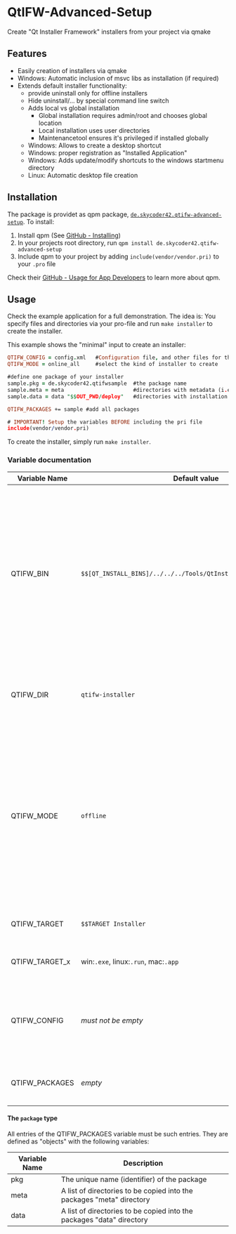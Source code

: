 # QtIFW-Advanced-Setup
Create "Qt Installer Framework" installers from your project via qmake

## Features
- Easily creation of installers via qmake
- Windows: Automatic inclusion of msvc libs as installation (if required)
- Extends default installer functionality:
	- provide uninstall only for offline installers
	- Hide uninstall/... by special command line switch
	- Adds local vs global installation
		- Global installation requires admin/root and chooses global location
		- Local installation uses user directories
		- Maintenancetool ensures it's privileged if installed globally
	- Windows: Allows to create a desktop shortcut
	- Windows: proper registration as "Installed Application"
	- Windows: Adds update/modify shortcuts to the windows startmenu directory
	- Linux: Automatic desktop file creation

## Installation
The package is providet as qpm package, [`de.skycoder42.qtifw-advanced-setup`](https://www.qpm.io/packages/de.skycoder42.qtifw-advanced-setup/index.html). To install:

1. Install qpm (See [GitHub - Installing](https://github.com/Cutehacks/qpm/blob/master/README.md#installing))
2. In your projects root directory, run `qpm install de.skycoder42.qtifw-advanced-setup`
3. Include qpm to your project by adding `include(vendor/vendor.pri)` to your `.pro` file

Check their [GitHub - Usage for App Developers](https://github.com/Cutehacks/qpm/blob/master/README.md#usage-for-app-developers) to learn more about qpm.

## Usage
Check the example application for a full demonstration. The idea is: You specify files and directories via your pro-file and run `make installer` to create the installer.

This example shows the "minimal" input to create an installer:
```.pro
QTIFW_CONFIG = config.xml	#Configuration file, and other files for the config dir
QTIFW_MODE = online_all		#select the kind of installer to create

#define one package of your installer
sample.pkg = de.skycoder42.qtifwsample	#the package name
sample.meta = meta 						#directories with metadata (i.e. the "meta" directory of the package)
sample.data = data "$$OUT_PWD/deploy"	#directories with installation data (i.e. the "data" directory of the package)

QTIFW_PACKAGES += sample #add all packages

# IMPORTANT! Setup the variables BEFORE including the pri file
include(vendor/vendor.pri)
```

To create the installer, simply run `make installer`.

### Variable documentation
 Variable Name	| Default value 														| Description
----------------|-----------------------------------------------------------------------|-------------
 QTIFW_BIN		| `$$[QT_INSTALL_BINS]/../../../Tools/QtInstallerFramework/2.0/bin/`	| The directory containing the QtIFW Tools (repogen, binarycreator, etc.). The default value assumes you installed Qt and QtIFW via the online installer and that QtIFW is of version 2.0. Adjust the path if your tools are located elsewhere
 QTIFW_DIR		| `qtifw-installer`														| The directory (relative to the build directory) to place the installer files in
 QTIFW_MODE		| `offline`																| The type of installer to create. Can be: `offline`: Offline installer, `online`: Online installer, `repository`: The remote repository for an online installer, `online_all`: Both, the online installer and remote repository
 QTIFW_TARGET	| `$$TARGET Installer`													| The base name of the installer binary
 QTIFW_TARGET_x	| win:`.exe`, linux:`.run`, mac:`.app`									| The extension of the installer binary
 QTIFW_CONFIG	| _must not be empty_													| Files for the configuration directory. **Must** contain a file named `config.xml` with the installer configuration
 QTIFW_PACKAGES	| _empty_																| A list of all packages to install. Must be of type `package`
 
 #### The `package` type
 All entries of the QTIFW_PACKAGES variable must be such entries. They are defined as "objects" with the following variables:
 
 Variable Name	| Description
----------------|-------------
 pkg			| The unique name (identifier) of the package
 meta			| A list of directories to be copied into the packages "meta" directory
 data			| A list of directories to be copied into the packages "data" directory
